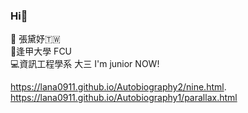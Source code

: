 ### Hi👋
👩 張黛妤🇹🇼</br>
🏫逢甲大學 FCU</br>
💻資訊工程學系 大三 I'm junior NOW!</br>



<!--
**lana0911/lana0911** is a ✨ _special_ ✨ repository because its `README.md` (this file) appears on your GitHub profile.

Here are some ideas to get you started:

- 🔭 I’m currently working on ...
- 🌱 I’m currently learning ...
- 👯 I’m looking to collaborate on ...
- 🤔 I’m looking for help with ...
- 💬 Ask me about ...
- 📫 How to reach me: ...
- 😄 Pronouns: ...
- ⚡ Fun fact: ...
-->
https://lana0911.github.io/Autobiography2/nine.html.
<br>
https://lana0911.github.io/Autobiography1/parallax.html<br>
